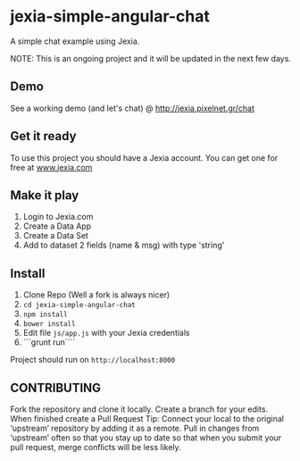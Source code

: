 # jexia-simple-angular-chat
A simple chat example using Jexia.

NOTE: This is an ongoing project and it will be updated in the next few days.

## Demo
See a working demo (and let's chat) @ http://jexia.pixelnet.gr/chat

## Get it ready
To use this project you should have a Jexia account. You can get one for free at www.jexia.com

## Make it play
1. Login to Jexia.com
2. Create a Data App
3. Create a Data Set
4. Add to dataset 2 fields (name & msg) with type 'string'

## Install
1. Clone Repo (Well a fork is always nicer)
2. ```cd jexia-simple-angular-chat```
3. ```npm install```
4. ```bower install```
5. Edit file ```js/app.js``` with your Jexia credentials
6. ```grunt run````

Project should run on ```http://localhost:8000```

## CONTRIBUTING

Fork the repository and clone it locally.
Create a branch for your edits.
When finished create a Pull Request
Tip: Connect your local to the original ‘upstream’ repository by adding it as a remote. Pull in changes from ‘upstream’ often so that you stay up to date so that when you submit your pull request, merge conflicts will be less likely.